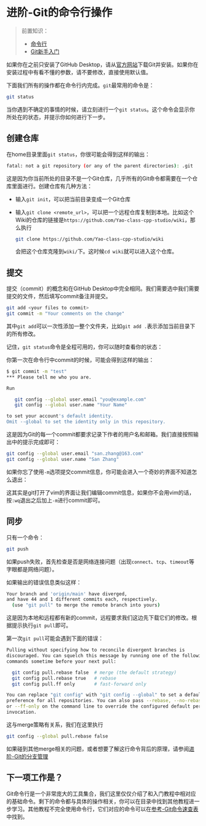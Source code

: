 # 进阶-Git的命令行操作

> 前置知识：
>
> * [命令行](../shell/)
> * [Git新手入门](./README.md)

如果你在之前只安装了GitHub Desktop，请从[官方网站](https://git-scm.com/)下载Git并安装。如果你在安装过程中有看不懂的参数，请不要修改，直接使用默认值。

下面我们所有的操作都在命令行内完成。`git`最常用的命令是：

```bash
git status
```

当你遇到不确定的事情的时候，请立刻进行一个`git status`。这个命令会显示你所处在的状态，并提示你如何进行下一步。

## 创建仓库

在home目录里面`git status`，你很可能会得到这样的输出：

```bash
fatal: not a git repository (or any of the parent directories): .git
```

这是因为你当前所处的目录不是一个Git仓库，几乎所有的Git命令都需要在一个仓库里面进行。创建仓库有几种方法：

* 输入`git init`，可以把当前目录变成一个Git仓库
* 输入`git clone <remote_url>`，可以把一个远程仓库复制到本地。比如这个Wiki的仓库的链接是`https://github.com/Yao-class-cpp-studio/wiki`，那么执行

    ```bash
    git clone https://github.com/Yao-class-cpp-studio/wiki
    ```

    会把这个仓库克隆到`wiki/`下。这时候`cd wiki`就可以进入这个仓库。

## 提交

提交（commit）的概念和在GitHub Desktop中完全相同。我们需要选中我们需要提交的文件，然后填写commit备注并提交。

```bash
git add <your files to commit>
git commit -m "Your comments on the change"
```

其中`git add`可以一次性添加一整个文件夹，比如`git add .`表示添加当前目录下的所有修改。

记住，`git status`命令是全程可用的，你可以随时查看你的状态：

<div data-asciinema="../images/554477.cast"></div>

你第一次在命令行中commit的时候，可能会得到这样的输出：

```bash
$ git commit -m "test"
*** Please tell me who you are.

Run

   git config --global user.email "you@example.com"
   git config --global user.name "Your Name"

to set your account's default identity.
Omit --global to set the identity only in this repository.
```

这是因为Git的每一个commit都要求记录下作者的用户名和邮箱。我们直接按照输出中的提示完成即可：

```bash
git config --global user.email "san.zhang@163.com"
git config --global user.name "San Zhang"
```

如果你忘了使用`-m`选项提交commit信息，你可能会进入一个奇妙的界面不知道怎么退出：

<div data-asciinema="../images/554484.cast"></div>

这其实是git打开了vim的界面让我们编辑commit信息，如果你不会用vim的话，按`:wq`退出之后加上`-m`进行commit即可。

## 同步

只有一个命令：

```bash
git push
```

如果push失败，首先检查是否是网络连接问题（出现`connect`、`tcp`、`timeout`等字眼都是网络问题）。

如果输出的错误信息类似这样：

```bash
Your branch and 'origin/main' have diverged,
and have 44 and 1 different commits each, respectively.
  (use "git pull" to merge the remote branch into yours)
```

这是因为本地和远程都有新的commit，远程要求我们这边先下载它们的修改。根据提示执行`git pull`即可。

第一次`git pull`可能会遇到下面的错误：

```bash
Pulling without specifying how to reconcile divergent branches is
discouraged. You can squelch this message by running one of the following
commands sometime before your next pull:

  git config pull.rebase false  # merge (the default strategy)
  git config pull.rebase true   # rebase
  git config pull.ff only       # fast-forward only

You can replace "git config" with "git config --global" to set a default
preference for all repositories. You can also pass --rebase, --no-rebase,
or --ff-only on the command line to override the configured default per
invocation.
```

这与merge策略有关系，我们在这里执行
```bash
git config --global pull.rebase false
```
如果碰到其他merge相关的问题，或者想要了解这行命令背后的原理，请参阅[进阶-Git的分支管理](./branch.md)

## 下一项工作是？

Git命令行是一个非常庞大的工具集合，我们这里仅仅介绍了和入门教程中相对应的基础命令。剩下的命令都与具体的操作相关，你可以在目录中找到其他教程进一步学习。其他教程不完全使用命令行，它们对应的命令可以在[参考-Git命令速查表](../cheatsheet)中找到。
